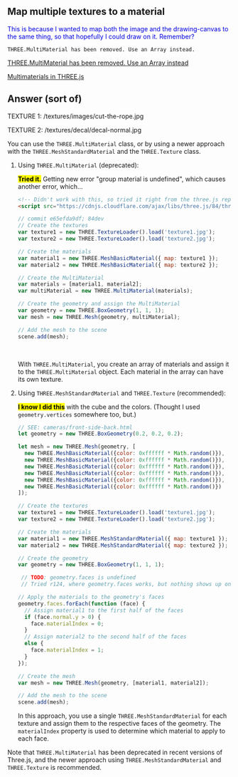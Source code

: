 ## Map multiple textures to a material

<span style="color:#0000dd;">This is because I wanted to map both the image and the drawing-canvas to the same thing, so that hopefully I could draw on it.  Remember?</span>

```
THREE.MultiMaterial has been removed. Use an Array instead. 
```

[THREE.MultiMaterial has been removed. Use an Array instead](https://stackoverflow.com/questions/45429660/three-multimaterial-has-been-removed-use-an-array-instead)

[Multimaterials in THREE.js](https://discourse.threejs.org/t/multimaterials-in-three-js/2368)

## Answer (sort of)

TEXTURE 1: /textures/images/cut-the-rope.jpg

TEXTURE 2: /textures/decal/decal-normal.jpg

You can use the `THREE.MultiMaterial` class, or by using a newer approach with the `THREE.MeshStandardMaterial` and the `THREE.Texture` class.

1. Using `THREE.MultiMaterial` (deprecated):

    <mark>**Tried it.**</mark> Getting new error "group material is undefined", which causes another error, which...

    ```html
    <!-- Didn't work with this, so tried it right from the three.js repo and the code still didn't work.  I might just need a different version. IDK. -->
    <script src="https://cdnjs.cloudflare.com/ajax/libs/three.js/84/three.min.js"></script>
    ```
    
   ```javascript
   // commit e65efda9df; 84dev
   // Create the textures
   var texture1 = new THREE.TextureLoader().load('texture1.jpg');
   var texture2 = new THREE.TextureLoader().load('texture2.jpg');

   // Create the materials
   var material1 = new THREE.MeshBasicMaterial({ map: texture1 });
   var material2 = new THREE.MeshBasicMaterial({ map: texture2 });

   // Create the MultiMaterial
   var materials = [material1, material2];
   var multiMaterial = new THREE.MultiMaterial(materials);

   // Create the geometry and assign the MultiMaterial
   var geometry = new THREE.BoxGeometry(1, 1, 1);
   var mesh = new THREE.Mesh(geometry, multiMaterial);

   // Add the mesh to the scene
   scene.add(mesh);
   ```

    <br>

    With `THREE.MultiMaterial`, you create an array of materials and assign it to the `THREE.MultiMaterial` object. Each material in the array can have its own texture.

2. Using `THREE.MeshStandardMaterial` and `THREE.Texture` (recommended):

    <mark>**I know I did this**</mark> with the cube and the colors. (Thought I used `geometry.vertices` somewhere too, but.)
    
    ```js
    // SEE: cameras/front-side-back.html
    let geometry = new THREE.BoxGeometry(0.2, 0.2, 0.2);

    let mesh = new THREE.Mesh(geometry, [
      new THREE.MeshBasicMaterial({color: 0xffffff * Math.random()}),
      new THREE.MeshBasicMaterial({color: 0xffffff * Math.random()}),
      new THREE.MeshBasicMaterial({color: 0xffffff * Math.random()}),
      new THREE.MeshBasicMaterial({color: 0xffffff * Math.random()}),
      new THREE.MeshBasicMaterial({color: 0xffffff * Math.random()}),
      new THREE.MeshBasicMaterial({color: 0xffffff * Math.random()})
    ]);
    ```

   ```javascript
   // Create the textures
   var texture1 = new THREE.TextureLoader().load('texture1.jpg');
   var texture2 = new THREE.TextureLoader().load('texture2.jpg');

   // Create the materials
   var material1 = new THREE.MeshStandardMaterial({ map: texture1 });
   var material2 = new THREE.MeshStandardMaterial({ map: texture2 });

   // Create the geometry
   var geometry = new THREE.BoxGeometry(1, 1, 1);

    // TODO: geometry.faces is undefined
    // Tried r124, where geometry.faces works, but nothing shows up on screen.

   // Apply the materials to the geometry's faces
   geometry.faces.forEach(function (face) {
     // Assign material1 to the first half of the faces
     if (face.normal.y > 0) {
       face.materialIndex = 0;
     }
     // Assign material2 to the second half of the faces
     else {
       face.materialIndex = 1;
     }
   });

   // Create the mesh
   var mesh = new THREE.Mesh(geometry, [material1, material2]);

   // Add the mesh to the scene
   scene.add(mesh);
   ```

   In this approach, you use a single `THREE.MeshStandardMaterial` for each texture and assign them to the respective faces of the geometry. The `materialIndex` property is used to determine which material to apply to each face.

Note that `THREE.MultiMaterial` has been deprecated in recent versions of Three.js, and the newer approach using `THREE.MeshStandardMaterial` and `THREE.Texture` is recommended.
